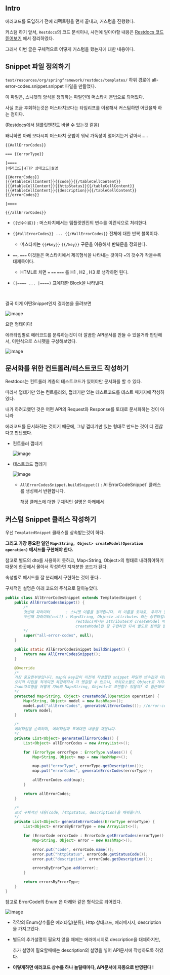 ## Intro

에러코드를 도입하기 전에 리팩토링을 먼저 끝내고, 커스텀을 진행했다.

커스텀 하기 앞서, `Restdocs`의 코드 분석이나, 사전에 알아야할 내용은 [Restdocs 코드 뜯어보기](https://github.com/gomudayya/DevelopNote/blob/main/Spring/Restdocs/Restdocs%20%EC%BD%94%EB%93%9C%20%EB%9C%AF%EC%96%B4%EB%B3%B4%EA%B8%B0.md) 에서 정리하였다.

그래서 이번 글은 구체적으로 어떻게 커스텀을 했는지에 대한 내용이다.

## Snippet 파일 정의하기

`test/resources/org/springframework/restdocs/templates/` 하위 경로에 all-error-codes.snippet.snippet 파일을 만들었다.

이 파일은, 스니펫의 양식을 정의하는 파일인데 머스타치 문법으로 되어있다.

사실 조금 후회하는것은 머스타치보다는 타임리프를 이용해서 커스텀하면 어땠을까 하는 점이다.

(Restdocs에서 템플릿엔진도 바꿀 수 있는것 같음)

왜냐하면 아래 보다시피 머스타치 문법이 워낙 가독성이 떨어지는거 같아서.....

```
{{#allErrorCodes}}

=== {{errorType}}

|====
|에러코드|HTTP 상태코드|설명

{{#errorCodes}}
|{{#tableCellContent}}{{code}}{{/tableCellContent}}
|{{#tableCellContent}}{{httpStatus}}{{/tableCellContent}}
|{{#tableCellContent}}{{description}}{{/tableCellContent}}
{{/errorCodes}}

|====

{{/allErrorCodes}}
```

- `{{변수이름}}` : 머스타치에서는 템플릿엔진의 변수를 이런식으로 처리한다.

- `{{#allErrorCodes}} ... {{/#allErrorCodes}}` 전체에 대한 반복 블록이다.

  - 머스타치는 `{{#key}}` `{{/key}}` 구문을 이용해서 반복문을 정의한다.
 
- `==`, `===` 이것들은 머스타치에서 제목형식을 나타내는 것이다 `=`의 갯수가 작을수록 대제목이다.

  - HTML로 치면 `=` `==` `===` 를 H1 , H2 , H3 로 생각하면 된다.
    
- `(|==== ... |====)` 표에대한 Block을 나타낸다.

<br>

결국 이게 어떤Snippet인지 결과본을 올려보면

![image](https://github.com/gomudayya/DevelopNote/assets/129571789/c6c2d956-3210-44a4-a672-e5d17bd649a8)

요런 형태이다!

에러타입별로 에러코드를 분류하는것이 더 깔끔한 API문서를 만들 수 있을거라 판단해서, 이런식으로 스니펫을 구성해보았다.

![image](https://github.com/gomudayya/DevelopNote/assets/129571789/a6cca542-bd23-42b5-b6ba-66f71e714998)

## 문서화를 위한 컨트롤러/테스트코드 작성하기

Restdocs는 컨트롤러 계층의 테스트코드가 있어야만 문서화를 할 수 있다.

따라서 껍데기만 있는 컨트롤러와, 껍데기만 있는 테스트코드를 테스트 패키지에 작성하였다. 

내가 하려고했던 것은 어떤 API의 Request와 Response를 토대로 문서화하는 것이 아니라

에러코드를 문서화하는 것이기 때문에, 그냥 껍데기만 있는 형태로 만드는 것이 더 괜찮다고 판단했다.

- 컨트롤러 껍데기

  ![image](https://github.com/gomudayya/DevelopNote/assets/129571789/3885c5df-2652-4b0e-a871-fc77ff91267c)

- 테스트코드 껍데기

  ![image](https://github.com/gomudayya/DevelopNote/assets/129571789/de1b7205-6630-48e5-9ad8-4fcf9c7e9952)

  - `AllErrorCodesSnippet.buildSnippet()` : AllErrorCodeSnippet` 클래스를 생성해서 반환합니다.

     해당 클래스에 대한 구체적인 설명은 아래에서
    

## 커스텀 Snippet 클래스 작성하기

우선 `TemplatedSnippet` 클래스를 상속받는것이 하다.

**그리고 가장 중요한 일인 `Map<String, Object> createModel(Operation operation)` 메서드를 구현해야 한다.**

참고로 별도의 dto를 사용하지 못하고, Map<String, Object>의 형태로 내려줘야하기 때문에 한곳에서 몰아서 작성하면 지저분한 코드가 된다.

속성별로 메서드를 잘 분리해서 구현하는 것이 좋다..

구체적인 설명은 아래 코드의 주석으로 달아놓았다.

```java
public class AllErrorCodesSnippet extends TemplatedSnippet {
    public AllErrorCodesSnippet() {
        /*
        첫번째 파라미터       : 스니펫 이름을 정의합니다. 이 이름을 토대로, 우리가 만든 경로의 .snippet 파일을 찾아갑니다.
        두번째 파라미터(null) : Map<String, Object> attributes 라는 상위타입의 멤버변수를 초기화합니다.
                               restdocs에서는 attributes와 createModel 메서드의 반환결과를 합쳐서 템플릿을 렌더링합니다.
                               createModel만 잘 구현하면 되서 별도로 정의할 필요는 없습니다.
        */
        super("all-error-codes", null); 
    }

    public static AllErrorCodesSnippet buildSnippet() {
        return new AllErrorCodesSnippet();
    }

    @Override
    /*
    가장 중요한부분입니다. map의 key값이 이전에 작성했던 snippet 파일의 변수값과 대응됩니다.
    오히려 타입을 적게되면 복잡해져서 더 헷갈릴 수 있으니, 하위요소들도 Object로 가져가는것이 더 좋습니다.
    Json자료형을 어떻게 자바의 Map<String, Object>로 표현할수 있을까? 로 접근해보면 한결 헷갈리지 않고 작성할 수 있습니다.
    */
    protected Map<String, Object> createModel(Operation operation) {
        Map<String, Object> model = new HashMap<>();
        model.put("allErrorCodes", generateAllErrorCodes()); //error-codes.snippet의 {{allErrorCodes}} 에 대응되는 Map 자료형을 만듭니다. 머스타치 문법 참고.
        return model;
    }

    /*
    에러타입을 순회하며, 에러타입과 표에대한 내용을 채웁니다.
    */
    private List<Object> generateAllErrorCodes() {
        List<Object> allErrorCodes = new ArrayList<>();

        for (ErrorType errorType : ErrorType.values()) {
            Map<String, Object> map = new HashMap<>();

            map.put("errorType", errorType.getDescription());
            map.put("errorCodes", generateErrorCodes(errorType));

            allErrorCodes.add(map);
        }

        return allErrorCodes;
    }

    /*
    표의 구체적인 내용(code, httpStatus, description)을 채워줍니다. 
    */
    private List<Object> generateErrorCodes(ErrorType errorType) {
        List<Object> errorsByErrorType = new ArrayList<>();

        for (ErrorCode errorCode : ErrorCode.getErrorCodes(errorType)) {
            Map<String, Object> error = new HashMap<>();

            error.put("code", errorCode.name());
            error.put("httpStatus", errorCode.getStatusCode());
            error.put("description", errorCode.getDescription());

            errorsByErrorType.add(error);
        }

        return errorsByErrorType;
    }
}
```

참고로 ErrorCode의 Enum 은 아래와 같은 형식으로 되어있다.

![image](https://github.com/gomudayya/DevelopNote/assets/129571789/d6db46b0-fe3a-4eb0-a4e9-2c6c7c2432b6)

- 각각의 Enum상수들은 에러타입(분류), Http 상태코드, 에러메시지, description을 가지고있다.

- 별도의 추가설명이 필요치 않을 때에는 에러메시지로 description을 대체하지만,

  추가 설명이 필요할때에는 description의 설명을 넣어 API문서에 작성하도록 하였다.

- **이렇게하면 에러코드 상수를 하나 늘릴때마다, API문서에 자동으로 반영된다 !**
